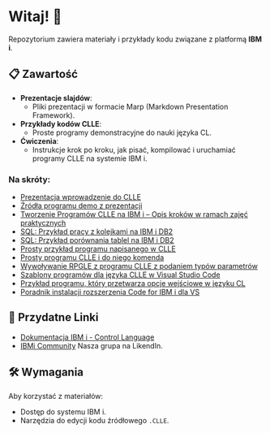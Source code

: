 # Witaj! 👋

Repozytorium zawiera materiały i przykłady kodu związane z platformą **IBM i**.

## 📋 Zawartość
- **Prezentacje slajdów**:
  - Pliki prezentacji w formacie Marp (Markdown Presentation Framework).
- **Przykłady kodów CLLE**:
  - Proste programy demonstracyjne do nauki języka CL.
- **Ćwiczenia**:
  - Instrukcje krok po kroku, jak pisać, kompilować i uruchamiać programy CLLE na systemie IBM i.

### Na skróty:
- [Prezentacja wprowadzenie do CLLE](https://github.com/ako74programmer/clle-presentation-demo/blob/main/clle_presentation.md)
- [Źródła programu demo z prezentacji](https://github.com/ako74programmer/cl-option-processor/blob/main/democl7.clle)
- [Tworzenie Programów CLLE na IBM i – Opis kroków w ramach zajęć praktycznych](https://github.com/ako74programmer/clle-prezentacja)
- [SQL: Przykład pracy z kolejkami na IBM i DB2](https://github.com/ako74programmer/ibm-db2-sql-demos/blob/main/data_queue_example.sql)
- [SQL: Przykład porównania tablel na IBM i DB2](https://github.com/ako74programmer/ibm-db2-sql-demos/blob/main/compare_files.sql)
- [Prosty przykład programu napisanego w CLLE](https://github.com/ako74programmer/msgtestcl)
- [Prosty programu CLLE i do niego komenda](https://github.com/ako74programmer/msgtestcmd)
- [Wywoływanie RPGLE z programu CLLE z podaniem typów parametrów](https://github.com/ako74programmer/clle-rpgile-param)
- [Szablony programów dla języka CLLE w Visual Studio Code](https://github.com/ako74programmer/rpgpgm-vsc-templates)
- [Przykład programu, który przetwarza opcje wejściowe w języku CL](https://github.com/ako74programmer/cl-option-processor)
- [Poradnik instalacji rozszerzenia Code for IBM i dla VS](https://github.com/ako74programmer/ibmi-vscode-tutorial)


  
## 📌 Przydatne Linki
- [Dokumentacja IBM i - Control Language](https://www.ibm.com/docs/en/i/latest?topic=reference-control-language-operations)
- [IBMi Community](https://www.linkedin.com/groups/9531081/) Nasza grupa na LikendIn.

## 🛠️ Wymagania
Aby korzystać z materiałów:
- Dostęp do systemu IBM i.
- Narzędzia do edycji kodu źródłowego `.CLLE`.


